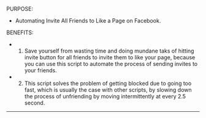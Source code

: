 PURPOSE:
*	Automating Invite All Friends to Like a Page on Facebook.

BENEFITS:
*	1.	Save yourself from wasting time and doing mundane taks of hitting invite
		button for all friends to invite them to like your page, because you can
		use this script to automate the process of sending invites to your friends.

*	2. 	This script solves the problem of getting blocked due to going too fast,
		which is usually the case with other scripts, by slowing down the process
		of unfriending by moving intermittently at every 2.5 second.
*********************************************************************************
